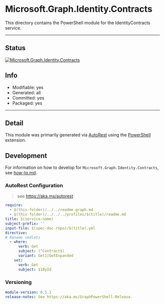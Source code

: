 <!-- region Generated -->
# Microsoft.Graph.Identity.Contracts
This directory contains the PowerShell module for the IdentityContracts service.

---
## Status
[![Microsoft.Graph.Identity.Contracts](https://img.shields.io/powershellgallery/v/Microsoft.Graph.Identity.Contracts.svg?style=flat-square&label=Microsoft.Graph.Identity.Contracts "Microsoft.Graph.Identity.Contracts")](https://www.powershellgallery.com/packages/Microsoft.Graph.Identity.Contracts/)

## Info
- Modifiable: yes
- Generated: all
- Committed: yes
- Packaged: yes

---
## Detail
This module was primarily generated via [AutoRest](https://github.com/Azure/autorest) using the [PowerShell](https://github.com/Azure/autorest.powershell) extension.

## Development
For information on how to develop for `Microsoft.Graph.Identity.Contracts`, see [how-to.md](how-to.md).
<!-- endregion -->

### AutoRest Configuration

> see https://aka.ms/autorest

``` yaml
require:
  - $(this-folder)/../../readme.graph.md
  - $(this-folder)/../../../profiles/$(title)/readme.md
title: $(service-name)
subject-prefix: ''
input-file: $(spec-doc-repo)/$(title).yml
directive:
# Rename cmdlets
  - where:
      verb: Get
      subject: (^Contract$)
      variant: Get1|GetExpanded
    set:
      verb: Get
      subject: $1ById
```
### Versioning

``` yaml
module-version: 0.5.1
release-notes: See https://aka.ms/GraphPowerShell-Release.
```
